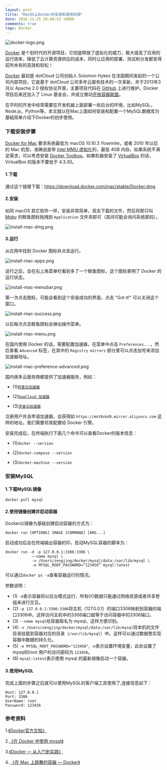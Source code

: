 ```yaml
---
layout: post
title: "MacOS上Docker的安装和使用初探"
date: 2016-11-25 10:40:53 +0800
comments: true
tags: Docker
---
```


![docker-logo.png](/images/mac-docker-install/docker-logo-compressed.png)

[Docker](http://www.docker.com/) 是个划时代的开源项目，它彻底释放了虚拟化的威力，极大提高了应用的运行效率，降低了云计算资源供应的成本，同时让应用的部署、测试和分发都变得前所未有的高效和轻松！

[Docker](http://www.docker.com/) 最初是 dotCloud 公司创始人 Solomon Hykes 在法国期间发起的一个公司内部项目，它是基于 dotCloud 公司多年云服务技术的一次革新，并于2013年3月以 Apache 2.0 授权协议开源，主要项目代码在 [GitHub](https://github.com/docker/docker) 上进行维护。Docker 项目后来还加入了 Linux 基金会，并成立推动[开放容器联盟](https://www.opencontainers.org/)。

在平时的开发中经常需要在开发机器上面部署一些后台的环境，比如MySQL，Node.js，Python等，本文就以在Mac上面如何安装和配置一个MySQL数据库为基础简单介绍下Docker的初步使用。

### 下载安装步骤

[Docker for Mac](https://docs.docker.com/docker-for-mac/) 要求系统最低为 macOS 10.10.3 Yosemite，或者 2010 年以后的 Mac 机型，准确说是带 [Intel MMU 虚拟化](https://en.wikipedia.org/wiki/X86_virtualization#Intel-VT-d)的，最低 4GB 内存。如果系统不满足需求，可以考虑安装 [Docker Toolbox](https://docs.docker.com/toolbox/overview/)。如果机器安装了 [VirtualBox](https://www.virtualbox.org/) 的话，VirtualBox 的版本不要低于 4.3.30。

#### 1.下载

通过这个链接下载：<https://download.docker.com/mac/stable/Docker.dmg>

#### 2.安装

如同 macOS 其它软件一样，安装非常简单，双击下载的文件，然后将那只叫 [Moby](https://blog.docker.com/2013/10/call-me-moby-dock/) 的鲸鱼图标拖拽到 `Application` 文件夹即可（其间可能会询问系统密码）。

![install-mac-dmg.png](/images/mac-docker-install/install-mac-dmg.png)

#### 3.运行

从应用中找到 Docker 图标并点击运行。

![install-mac-apps.png](/images/mac-docker-install/install-mac-apps.png)

运行之后，会在右上角菜单栏看到多了一个鲸鱼图标，这个图标表明了 Docker 的运行状态。

![install-mac-menubar.png](/images/mac-docker-install/install-mac-menubar.png)

第一次点击图标，可能会看到这个安装成功的界面，点击 "Got it!" 可以关闭这个窗口。

![install-mac-success.png](/images/mac-docker-install/install-mac-success.png)

以后每次点击鲸鱼图标会弹出操作菜单。

![install-mac-menu.png](/images/mac-docker-install/install-mac-menu.png)

在国内使用 Docker 的话，需要配置加速器，在菜单中点击 `Preferences...`，然后查看 `Advanced` 标签，在其中的 `Registry mirrors` 部分里可以点击加号来添加加速器地址。

![install-mac-preference-advanced.png](/images/mac-docker-install/install-mac-preference-advanced.png)

国内很多云服务商都提供了加速器服务，例如：

- (1)[`阿里云加速器`](https://cr.console.aliyun.com/#/accelerator)

- (2)[`DaoCloud 加速器`](https://www.daocloud.io/mirror#accelerator-doc)

- (3)[`灵雀云加速器`](http://docs.alauda.cn/feature/accelerator.html)

注册用户并且申请加速器，会获得如 `https://mnt8vkd9.mirror.aliyuncs.com` 这样的地址。我们需要将其配置给 Docker 引擎。

安装完成后，在终端执行下面几个命令可以查看Docker的版本信息：

- (1)`docker --version`

- (2)`docker-compose --version`

- (3)`docker-machine --version`

### 安装MySQL

#### 1.下载MySQL镜像

```
docker pull mysql
```

#### 2.使用镜像创建并启动容器

Docker以镜像为基础创建启动容器的方式为：

```
docker run [OPTIONS] IMAGE [COMMAND] [ARG...]
```

启动成功后会在终端输出容器的ID，启动MySQL容器的脚本为：

```
docker run -d -p 127.0.0.1:3306:3306 \
			–-name mysql \
			-v /Users/zengjing/docker/mysql/data:/var/lib/mysql \
			-e MYSQL_ROOT_PASSWORD=”123456” mysql:latest
```

可以通过`docker ps -a`查看容器运行的情况。

参数说明：

- (1)  `-d`表示容器将以后台模式运行，所有I/O数据只能通过网络资源或者共享卷组来进行交互。
- (2)  `-p 127.0.0.1:3306:3306`将主机（127.0.0.1）的端口3306映射到容器的端口3306中。这样访问主机中的3306端口就等于访问容器中的3306端口。
- (3) `--name mysql`给容器取名为 mysql，这样方便识别。
- (4) `-v /Users/zengjing/docker/mysql/data:/var/lib/mysql`将本机的文件目录挂载到容器对应的目录（`/var/lib/mysql`）中。这样可以通过数据卷实现容器中数据的持久化。
- (5) `-e MYSQL_ROOT_PASSWORD="123456"`, `-e`表示设置环境变量，此处设置了mysql的root 用户的访问密码为 `123456`。
- (6) `mysql:latest`表示使用 mysql 的最新镜像启动一个容器。

#### 3.使用MySQL

完成上面的步骤之后就可以使用MySQL的客户端工具使用了,连接信息如下：

```
Host: 127.0.0.1
Port: 3306
UserName: root
Password: 123456
```

### 参考资料

1.[《Docker官方文档》](https://docs.docker.com)

2.[《在 Docker 中使用 mysql》](http://beyondvincent.com/2016/09/10/2016-09-10-use-mysql-with-docker/)

3.[《Docker — 从入门到实践》](https://yeasy.gitbooks.io/docker_practice/content/)

4..[《在 Mac 上跳舞的容器 — Docker》](http://mp.weixin.qq.com/s?__biz=MjM5ODQ2MDIyMA==&mid=2650712620&idx=1&sn=39b33e0f1dfc335e165051b2983f9192&scene=1&srcid=0908wpvocqwawzRQwEu9N1N7#rd)


